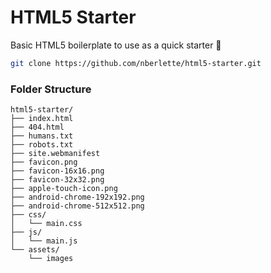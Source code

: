 # HTML5 Starter

Basic HTML5 boilerplate to use as a quick starter 🎈

```bash
git clone https://github.com/nberlette/html5-starter.git
```

### Folder Structure

```
html5-starter/
├── index.html
├── 404.html
├── humans.txt
├── robots.txt
├── site.webmanifest
├── favicon.png
├── favicon-16x16.png
├── favicon-32x32.png
├── apple-touch-icon.png
├── android-chrome-192x192.png
├── android-chrome-512x512.png
├── css/
│   └── main.css
├── js/
│   └── main.js
└── assets/
    └── images
```